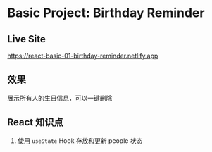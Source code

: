 # Basic Project: Birthday Reminder

## Live Site

https://react-basic-01-birthday-reminder.netlify.app

## 效果

展示所有人的生日信息，可以一键删除

## React 知识点

1. 使用 `useState` Hook 存放和更新 people 状态
